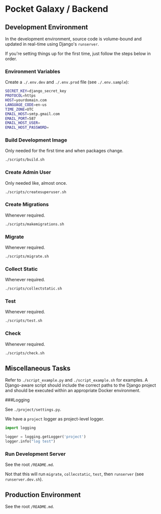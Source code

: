 # Pocket Galaxy / Backend

## Development Environment

In the development environment, source code is volume-bound and updated in real-time using Django's `runserver`.

If you're setting things up for the first time, just follow the steps below in order.

### Environment Variables

Create a `./.env.dev` and `./.env.prod` file (see `./.env.sample`):

```bash
SECRET_KEY=django_secret_key
PROTOCOL=https
HOST=yourdomain.com
LANGUAGE_CODE=en-us
TIME_ZONE=UTC
EMAIL_HOST=smtp.gmail.com
EMAIL_PORT=587
EMAIL_HOST_USER=
EMAIL_HOST_PASSWORD=
```

### Build Development Image

Only needed for the first time and when packages change.

```bash
./scripts/build.sh
```

### Create Admin User

Only needed like, almost once.

```bash
./scripts/createsuperuser.sh
```

### Create Migrations

Whenever required.

```bash
./scripts/makemigrations.sh
```

### Migrate

Whenever required.

```bash
./scripts/migrate.sh
```

### Collect Static

Whenever required.

```bash
./scripts/collectstatic.sh
```

### Test

Whenever required.

```bash
./scripts/test.sh
```

### Check

Whenever required.

```bash
./scripts/check.sh
```

## Miscellaneous Tasks

Refer to `./script_example.py` and `./script_example.sh` for examples.
A Django-aware script should include the correct paths to the Django project and should be executed within an appropriate Docker environment.

###Logging

See `./project/settings.py`.

We have a `project` logger as project-level logger.

```python
import logging

logger = logging.getLogger('project')
logger.info("log test")
```

### Run Development Server

See the root `/README.md`.

Not that this will run `migrate`, `collecstatic`, `test`, then `runserver` (see `runserver.dev.sh`).

## Production Environment

See the root `/README.md`.
